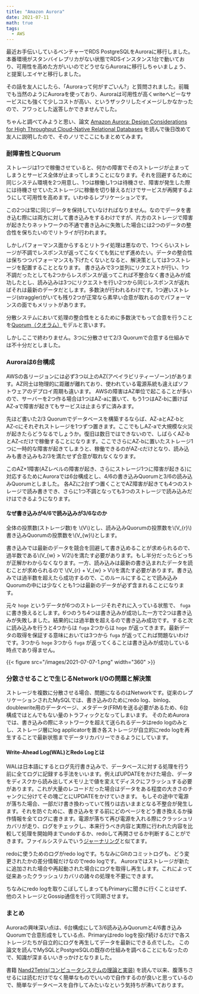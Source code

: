 ```yaml
---
title: "Amazon Aurora"
date: 2021-07-11
math: true
tags:
  - AWS
---
```


最近お手伝いしているベンチャーでRDS PostgreSQLをAuroraに移行しました。本番環境がスタンバイレプリカがない状態でRDSインスタンス1台で動いており、可用性を高めた方がいいのでどうせならAuroraに移行しちゃいましょう、と提案しエイヤと移行しました。

その話を友人にしたら、「Auroraって何がすごいん?」と質問されました。前職でも当然のようにAuroraを使っており、Auroraは可用性が高くwriteヘビーなサービスにも強くて少しコストが高い、というザックリしたイメージしかなかったので、フワっとした返答しかできませんでした。

ちゃんと調べてみようと思い、論文 [Amazon Aurora: Design Considerations for High Throughput Cloud-Native Relational Databases](https://www.allthingsdistributed.com/files/p1041-verbitski.pdf) を読んで後日改めて友人に説明したので、そのノリでここにもまとめてみます。

### 耐障害性とQuorum
ストレージは1つで稼働させていると、何かの障害でそのストレージが止まってしまうとサービス全体が止まってしまうことになります。それを回避するために同じシステム環境を2つ用意し、1つは稼働し1つは待機させ、障害が発生した際には待機させていたストレージに稼働を切り替えるだけでサービスが再開するようにして可用性を高めます。いわゆるレプリケーションです。

この2つは常に同じデータを保持していなければなりません。なのでデータを書き込む際には両方に対して書き込みをするわけですが、片方のストレージで障害が起きたりネットワークの不通で書き込みに失敗した場合には2つのデータの整合性を保ちたいのでリトライが行われます。

しかしパフォーマンス面からするとリトライ処理は悪なので、1つくらいストレージが不調でレスポンスが返ってこなくても気にせず進めたい。データの整合性は保ちつつパフォーマンスも下げたくないとなると、解決策としては3つストレージを配置することとなります。
書き込みで3つ並列にリクエストが行い、1つ不調だったとしても2つからレスポンスが返ってこれば不整合なく書き込みが成功したとし、読み込みは3つにリクエストを行い2つから同じレスポンスが返ればそれは最新のデータだとします。多数決が行われるわけです。1つ遅いストレージ(straggler)がいても残り2つが正常なら素早い合意が取れるのでパフォーマンスの面でもメリットがあります。

分散システムにおいて処理の整合性をとるために多数決でもって合意を行うことを[Quorum（クオラム）](https://en.wikipedia.org/wiki/Quorum_(distributed_computing))モデルと言います。

しかしここで終わりません。3つに分散させて2/3 Quorumで合意する仕組みでは不十分だとしました。

### Auroraは6台構成
AWSの各リージョンには必ず3つ以上のAZ(アベイラビリティーゾーン)があります。AZ同士は物理的に距離が離れており、使われている電源系統も違えばソフトウェアのデプロイ周期も違います。
AWSの障害はAZ単位で起こることが多いので、サーバーを2つ作る場合は1つはAZ-aに置いて、もう1つはAZ-bに置けばAZ-aで障害が起きてもサービスは止まらずに済みます。

先ほど書いた2/3 Quorumでデータベースを構築するならば、AZ-aとAZ-bとAZ-cにそれぞれストレージを1つずつ置きます。ここでもしAZ-aで大規模な火災が起きたらどうなるでしょうか。復旧は数日ではできないので、しばらくAZ-bとAZ-cだけで稼働することになります。ここでさらにAZ-bに置いたストレージ1つに一時的な障害が起きてしまうと、稼働できるのがAZ-cだけとなり、読み込みも書き込みも2/3を満たせず合意が取れなくなります。

このAZ+1障害(AZレベルの障害が起き、さらにストレージ1つに障害が起きる)に対応するためにAuroraでは6台構成とし、4/6の書き込みQuorumと3/6の読み込みQuorumとしました。
各AZに2台ずつ置くことでAZ障害が起きても4つのストレージで読み書きでき、さらに1つ不調となっても3つのストレージで読み込みだけはできるようになります。

#### なぜ書き込みが4/6で読み込みが3/6なのか　

全体の投票数(ストレージ数)を \\(V\\)とし、読み込みQuorumの投票数を\\(V_{r}\\) 書き込みQuorumの投票数を\\(V_{w}\\)とします。

書き込みでは最新のデータを競合を回避して書き込めることが求められるので、過半数である\\(V_{w} > V/2\\)を満たす必要があります。もし半分だったらどっちが正解かわからなくなります。一方、読み込みは最新の書き込まれたデータを読むことが求められるので \\(V_{r} + V_{w} > V\\)を満たす必要があります。書き込みでは過半数を超えたら成功するので、このルールにすることで読み込みQuorumの中には少なくとも1つは最新のデータが必ず含まれることになります。

元々 `hoge` というデータが6つのストレージそれぞれに入っている状態で、 `fuga` に書き換えるとします。6つのうち4つは書き込みが成功した一方で2つは書き込みが失敗しました。結果的には過半数を超えるので書き込み成功です。すると次に読み込みを行うと4つからは `fuga` 2つからは `hoge` が返ってきます。最新データの取得を保証する意味においては3つから `fuga` が返ってこれば問題ないわけです。3つから `hoge` 3つから `fuga` が返ってくることは書き込みが成功している時点であり得ません。

{{< figure src="/images/2021-07-07-1.png" width="360" >}}

### 分散させることで生じるNetwork I/Oの問題と解決策
ストレージを複数に分散させる場合、問題になるのはNetworkです。従来のレプリケーションされたMySQLでは、書き込みのためにredo log、binlog、doublewrite用のデータページ、メタデータ(FRM)を送る必要があるため、6台構成ではとんでもない量のトラフィックとなってしまいます。
そのためAuroraでは、書き込みの際にネットワークを超えて送られるデータはredo logのみとし、ストレージ層にlog applicatorを置き各ストレージが自立的にredo logを再生することで最新状態までデータリカバリーできるようにしています。

#### Write-Ahead Log(WAL)とRedo Logとは
WALは日本語にするとログ先行書き込みで、データベースに対する処理を行う前に全てログに記録する手法をいいます。例えばUPDATEをかけた場合、データをディスクから読み出してメモリ上で値を変えてディスクにフラッシュする必要があります。これが大量のレコードだった場合はデータをある程度の大きさのチャンクに分けてその塊ごとにUPDATEをかけていきます。
もしその途中で電源が落ちた場合、一部だけ書き換わっていて残りは古いままとなる不整合が発生します。それを防ぐために、書き込みをする前にどのページをどう書き換えるか操作情報を全てログに書きます。電源が落ちて再び電源を入れる際にクラッシュリカバリが走り、ログをチェックし、本来行うべき内容と実際に行われた内容を比較して処理を開始時までundoするか、redoして再開させるか判断することができます。ファイルシステムでいう[ジャーナリング](https://ja.wikipedia.org/wiki/%E3%82%B8%E3%83%A3%E3%83%BC%E3%83%8A%E3%83%AA%E3%83%B3%E3%82%B0%E3%83%95%E3%82%A1%E3%82%A4%E3%83%AB%E3%82%B7%E3%82%B9%E3%83%86%E3%83%A0)と似てます。

redoに使うためのログがredo logです。ちなみにGitのコミットログも、どう変更されたかの差分情報だけなのでredo logです。
Auroraではストレージが新たに追加された場合や再起動された場合にログを取得し再生します。これによって従来あったクラッシュリカバリの諸々の処理を不要にできます。

ちなみにredo logを取りこぼしてしまってもPrimaryに聞きに行くことはせず、他のストレージとGossip通信を行って同期させます。

### まとめ
Auroraの興味深い点は、6台構成にして3/6読み込みQuorumと4/6書き込みQuorumで合意形成をしている点、Primaryはredo logを投げ続けるだけで各ストレージたちが自立的にログを再生してデータを最新にできる点でした。
この論文を読んでMySQLとPostgreSQLの既存の仕組みを調べることにもなったので、知識が深まるいいきっかけとなりました。

書籍 [Nand2Tetris(コンピュータシステムの理論と実装)](https://www.amazon.co.jp/dp/4873117127) を読んで以来、腹落ちさせるには読むだけでなく簡単なものでいいので自作するのが良いと思っているので、簡単なデータベースを自作してみたいなという気持ちが沸いております。
